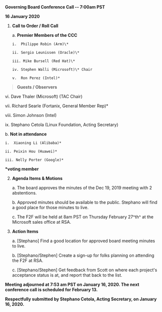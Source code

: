 **Governing Board Conference Call -- 7:00am PST**

**16 January 2020**

1.  **Call to Order / Roll Call**

    a.  **Premier Members of the CCC**

        i.  Philippe Robin (Arm)\*

        ii. Sergio Leunissen (Oracle)\*

        iii. Mike Bursell (Red Hat)\*

        iv. Stephen Walli (Microsoft)\* Chair

        v.  Ron Perez (Intel)*

> **Guests / Observers**

vi. Dave Thaler (Microsoft) (TAC Chair)

vii. Richard Searle (Fortanix, General Member Rep)\*

viii. Simon Johnson (Intel)

ix. Stephano Cetola (Linux Foundation, Acting Secretary)

b.  **Not in attendance**

    i.  Xiaoning Li (Alibaba)*

    ii. Peixin Hou (Huawei)*

    iii. Nelly Porter (Google)*

**\*voting member**

2.  **Agenda Items & Motions**

    a.  The board approves the minutes of the Dec 19, 2019 meeting with
        2 abstentions.

    b.  Approved minutes should be available to the public. Stephano
        will find a good place for those minutes to live.

    c.  The F2F will be held at 8am PST on Thursday February 27^th^ at
        the Microsoft sales office at RSA.

3.  **Action Items**

    a.  \[Stephano\] Find a good location for approved board meeting
        minutes to live.

    b.  \[Stephano/Stephen\] Create a sign-up for folks planning on
        attending the F2F at RSA.

    c.  \[Stephano/Stephen\] Get feedback from Scott on where each
        project's acceptance status is at, and report that back to the
        list.

**Meeting adjourned at 7:53 am PST on January 16, 2020. The next
conference call is scheduled for February 13.**

**Respectfully submitted by Stephano Cetola, Acting Secretary, on
January 16, 2020.**
